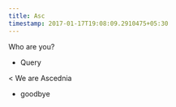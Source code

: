 ```yaml
---
title: Asc
timestamp: 2017-01-17T19:08:09.2910475+05:30
---
```


Who are you?
* Query

< We are Ascednia
* goodbye
